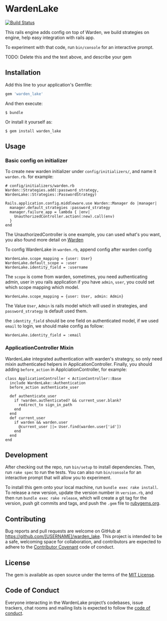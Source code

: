 # WardenLake

[![Build
Status](https://semaphoreci.com/api/v1/craftingbot/warden_lake/branches/master/badge.svg)](https://semaphoreci.com/craftingbot/warden_lake)

This rails engine adds config on top of Warden, we build strategies on
engine, help easy integration with rails app.

 To experiment with that code, run `bin/console` for an interactive prompt.

TODO: Delete this and the text above, and describe your gem

## Installation

Add this line to your application's Gemfile:

```ruby
gem 'warden_lake'
```

And then execute:

    $ bundle

Or install it yourself as:

    $ gem install warden_lake

## Usage

### Basic config on initializer
To create new warden initializer under `config/initializers/`, and name
it `warden.rb`. for example:
```
# config/initializers/warden.rb
Warden::Strategies.add(:password_strategy, WardenLake::Strategies::PasswordStrategy)

Rails.application.config.middleware.use Warden::Manager do |manager|
  manager.default_strategies :password_strategy
  manager.failure_app = lambda { |env|
    UnauthorizedController.action(:new).call(env)
  }
end

```
The UnauthorizedController is one example, you can used what's you want,
you also found more detail on [Warden]( https://github.com/wardencommunity/warden )

To config WardenLake in `warden.rb`, append config after warden config
```
WardenLake.scope_mapping = {user: User}
WardenLake.default_scope = :user
WardenLake.identity_field = :username
```
The `scope` is come from warden, sometimes, you need authenticating
admin, user in you rails application
if you have `admin`, `user`, you could set which scope mapping which
model.
```
WardenLake.scope_mapping = {user: User, admin: Admin}
```
The Value `User`, `Admin` is rails model which will used in strategies,
and `password_strategy` is default used them.

the `identity_field` should be one field on authenticated model, if we
used `email` to login, we should make config as follow:
```
WardenLake.identity_field = :email
```

### ApplicationController Mixin
WardenLake integrated authentication with warden's strategry, so only
need mixin authenticated helpers in ApplicationController.
Finally, you should adding `before_action` in ApplciationController, for
example:
```
class ApplicationController < ActionController::Base
  include WardenLake::Authentication
  before_action authenticate_user

  def authenticate_user
    if !warden.authenticated? && current_user.blank?
      redirect_to sign_in_path
    end
  end
  def current_user
    if warden && warden.user
      @current_user ||= User.find(warden.user['id'])
    end
  end
end
```

## Development

After checking out the repo, run `bin/setup` to install dependencies. Then, run `rake spec` to run the tests. You can also run `bin/console` for an interactive prompt that will allow you to experiment.

To install this gem onto your local machine, run `bundle exec rake install`. To release a new version, update the version number in `version.rb`, and then run `bundle exec rake release`, which will create a git tag for the version, push git commits and tags, and push the `.gem` file to [rubygems.org](https://rubygems.org).

## Contributing

Bug reports and pull requests are welcome on GitHub at https://github.com/[USERNAME]/warden_lake. This project is intended to be a safe, welcoming space for collaboration, and contributors are expected to adhere to the [Contributor Covenant](http://contributor-covenant.org) code of conduct.

## License

The gem is available as open source under the terms of the [MIT License](https://opensource.org/licenses/MIT).

## Code of Conduct

Everyone interacting in the WardenLake project’s codebases, issue trackers, chat rooms and mailing lists is expected to follow the [code of conduct](https://github.com/[USERNAME]/warden_lake/blob/master/CODE_OF_CONDUCT.md).
